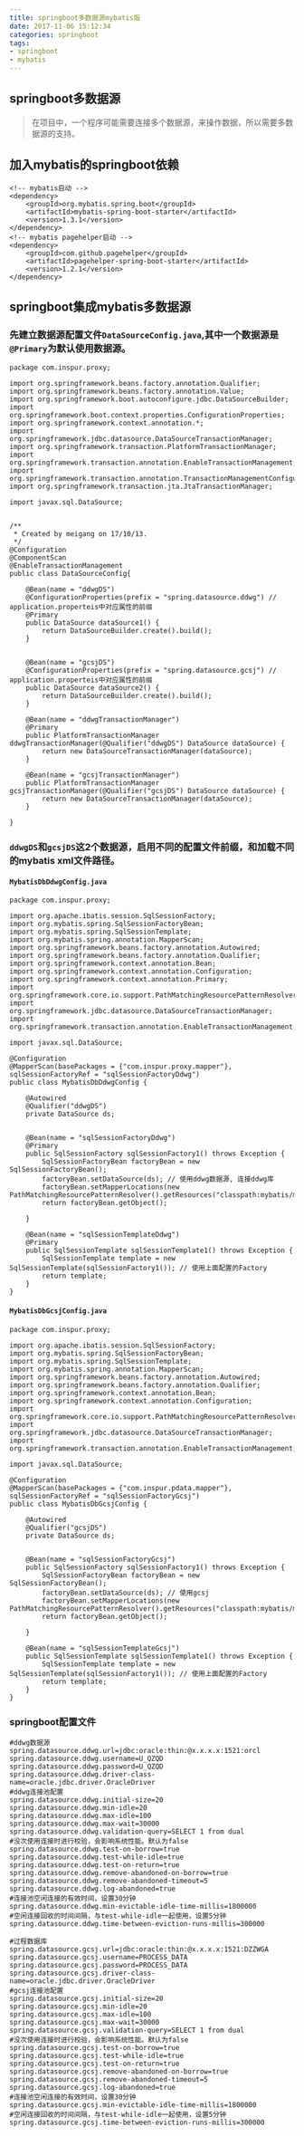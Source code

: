 ```yaml
---
title: springboot多数据源mybatis版
date: 2017-11-06 15:12:34
categories: springboot
tags:
- springboot
- mybatis
---
```


## springboot多数据源
> 在项目中，一个程序可能需要连接多个数据源，来操作数据，所以需要多数据源的支持。

## 加入mybatis的springboot依赖

	
	<!-- mybatis启动 -->
	<dependency>
		<groupId>org.mybatis.spring.boot</groupId>
		<artifactId>mybatis-spring-boot-starter</artifactId>
		<version>1.3.1</version>
	</dependency>
	<!-- mybatis pagehelper启动 -->
	<dependency>
		<groupId>com.github.pagehelper</groupId>
		<artifactId>pagehelper-spring-boot-starter</artifactId>
		<version>1.2.1</version>
	</dependency>
<!--more-->
## springboot集成mybatis多数据源
### 先建立数据源配置文件`DataSourceConfig.java`,其中一个数据源是`@Primary`为默认使用数据源。

	
	package com.inspur.proxy;

	import org.springframework.beans.factory.annotation.Qualifier;
	import org.springframework.beans.factory.annotation.Value;
	import org.springframework.boot.autoconfigure.jdbc.DataSourceBuilder;
	import org.springframework.boot.context.properties.ConfigurationProperties;
	import org.springframework.context.annotation.*;
	import org.springframework.jdbc.datasource.DataSourceTransactionManager;
	import org.springframework.transaction.PlatformTransactionManager;
	import org.springframework.transaction.annotation.EnableTransactionManagement;
	import org.springframework.transaction.annotation.TransactionManagementConfigurer;
	import org.springframework.transaction.jta.JtaTransactionManager;

	import javax.sql.DataSource;


	/**
	 * Created by meigang on 17/10/13.
	 */
	@Configuration
	@ComponentScan
	@EnableTransactionManagement
	public class DataSourceConfig{

	    @Bean(name = "ddwgDS")
	    @ConfigurationProperties(prefix = "spring.datasource.ddwg") // application.properteis中对应属性的前缀
	    @Primary
	    public DataSource dataSource1() {
	        return DataSourceBuilder.create().build();
	    }


	    @Bean(name = "gcsjDS")
	    @ConfigurationProperties(prefix = "spring.datasource.gcsj") // application.properteis中对应属性的前缀
	    public DataSource dataSource2() {
	        return DataSourceBuilder.create().build();
	    }

	    @Bean(name = "ddwgTransactionManager")
	    @Primary
	    public PlatformTransactionManager ddwgTransactionManager(@Qualifier("ddwgDS") DataSource dataSource) {
	        return new DataSourceTransactionManager(dataSource);
	    }

	    @Bean(name = "gcsjTransactionManager")
	    public PlatformTransactionManager gcsjTransactionManager(@Qualifier("gcsjDS") DataSource dataSource) {
	        return new DataSourceTransactionManager(dataSource);
	    }

	}

### `ddwgDS`和`gcsjDS`这2个数据源，启用不同的配置文件前缀，和加载不同的mybatis xml文件路径。
#### `MybatisDbDdwgConfig.java`

	package com.inspur.proxy;

	import org.apache.ibatis.session.SqlSessionFactory;
	import org.mybatis.spring.SqlSessionFactoryBean;
	import org.mybatis.spring.SqlSessionTemplate;
	import org.mybatis.spring.annotation.MapperScan;
	import org.springframework.beans.factory.annotation.Autowired;
	import org.springframework.beans.factory.annotation.Qualifier;
	import org.springframework.context.annotation.Bean;
	import org.springframework.context.annotation.Configuration;
	import org.springframework.context.annotation.Primary;
	import org.springframework.core.io.support.PathMatchingResourcePatternResolver;
	import org.springframework.jdbc.datasource.DataSourceTransactionManager;
	import org.springframework.transaction.annotation.EnableTransactionManagement;

	import javax.sql.DataSource;

	@Configuration
	@MapperScan(basePackages = {"com.inspur.proxy.mapper"}, sqlSessionFactoryRef = "sqlSessionFactoryDdwg")
	public class MybatisDbDdwgConfig {

	    @Autowired
	    @Qualifier("ddwgDS")
	    private DataSource ds;


	    @Bean(name = "sqlSessionFactoryDdwg")
	    @Primary
	    public SqlSessionFactory sqlSessionFactory1() throws Exception {
	        SqlSessionFactoryBean factoryBean = new SqlSessionFactoryBean();
	        factoryBean.setDataSource(ds); // 使用ddwg数据源, 连接ddwg库
	        factoryBean.setMapperLocations(new PathMatchingResourcePatternResolver().getResources("classpath:mybatis/mapper/ddwg/*.xml"));
	        return factoryBean.getObject();

	    }

	    @Bean(name = "sqlSessionTemplateDdwg")
	    @Primary
	    public SqlSessionTemplate sqlSessionTemplate1() throws Exception {
	        SqlSessionTemplate template = new SqlSessionTemplate(sqlSessionFactory1()); // 使用上面配置的Factory
	        return template;
	    }
	}

#### `MybatisDbGcsjConfig.java`


	package com.inspur.proxy;

	import org.apache.ibatis.session.SqlSessionFactory;
	import org.mybatis.spring.SqlSessionFactoryBean;
	import org.mybatis.spring.SqlSessionTemplate;
	import org.mybatis.spring.annotation.MapperScan;
	import org.springframework.beans.factory.annotation.Autowired;
	import org.springframework.beans.factory.annotation.Qualifier;
	import org.springframework.context.annotation.Bean;
	import org.springframework.context.annotation.Configuration;
	import org.springframework.core.io.support.PathMatchingResourcePatternResolver;
	import org.springframework.jdbc.datasource.DataSourceTransactionManager;
	import org.springframework.transaction.annotation.EnableTransactionManagement;

	import javax.sql.DataSource;

	@Configuration
	@MapperScan(basePackages = {"com.inspur.pdata.mapper"}, sqlSessionFactoryRef = "sqlSessionFactoryGcsj")
	public class MybatisDbGcsjConfig {

	    @Autowired
	    @Qualifier("gcsjDS")
	    private DataSource ds;


	    @Bean(name = "sqlSessionFactoryGcsj")
	    public SqlSessionFactory sqlSessionFactory1() throws Exception {
	        SqlSessionFactoryBean factoryBean = new SqlSessionFactoryBean();
	        factoryBean.setDataSource(ds); // 使用gcsj
	        factoryBean.setMapperLocations(new PathMatchingResourcePatternResolver().getResources("classpath:mybatis/mapper/gcsj/*.xml"));
	        return factoryBean.getObject();

	    }

	    @Bean(name = "sqlSessionTemplateGcsj")
	    public SqlSessionTemplate sqlSessionTemplate1() throws Exception {
	        SqlSessionTemplate template = new SqlSessionTemplate(sqlSessionFactory1()); // 使用上面配置的Factory
	        return template;
	    }
	}

### springboot配置文件


	
	#ddwg数据源
	spring.datasource.ddwg.url=jdbc:oracle:thin:@x.x.x.x:1521:orcl
	spring.datasource.ddwg.username=U_QZQD
	spring.datasource.ddwg.password=U_QZQD
	spring.datasource.ddwg.driver-class-name=oracle.jdbc.driver.OracleDriver
	#ddwg连接池配置
	spring.datasource.ddwg.initial-size=20
	spring.datasource.ddwg.min-idle=20
	spring.datasource.ddwg.max-idle=100
	spring.datasource.ddwg.max-wait=30000
	spring.datasource.ddwg.validation-query=SELECT 1 from dual
	#没次使用连接时进行校验，会影响系统性能。默认为false
	spring.datasource.ddwg.test-on-borrow=true
	spring.datasource.ddwg.test-while-idle=true
	spring.datasource.ddwg.test-on-return=true
	spring.datasource.ddwg.remove-abandoned-on-borrow=true
	spring.datasource.ddwg.remove-abandoned-timeout=5
	spring.datasource.ddwg.log-abandoned=true
	#连接池空闲连接的有效时间，设置30分钟
	spring.datasource.ddwg.min-evictable-idle-time-millis=1800000
	#空闲连接回收的时间间隔，与test-while-idle一起使用，设置5分钟
	spring.datasource.ddwg.time-between-eviction-runs-millis=300000

	#过程数据库
	spring.datasource.gcsj.url=jdbc:oracle:thin:@x.x.x.x:1521:DZZWGA
	spring.datasource.gcsj.username=PROCESS_DATA
	spring.datasource.gcsj.password=PROCESS_DATA
	spring.datasource.gcsj.driver-class-name=oracle.jdbc.driver.OracleDriver
	#gcsj连接池配置
	spring.datasource.gcsj.initial-size=20
	spring.datasource.gcsj.min-idle=20
	spring.datasource.gcsj.max-idle=100
	spring.datasource.gcsj.max-wait=30000
	spring.datasource.gcsj.validation-query=SELECT 1 from dual
	#没次使用连接时进行校验，会影响系统性能。默认为false
	spring.datasource.gcsj.test-on-borrow=true
	spring.datasource.gcsj.test-while-idle=true
	spring.datasource.gcsj.test-on-return=true
	spring.datasource.gcsj.remove-abandoned-on-borrow=true
	spring.datasource.gcsj.remove-abandoned-timeout=5
	spring.datasource.gcsj.log-abandoned=true
	#连接池空闲连接的有效时间，设置30分钟
	spring.datasource.gcsj.min-evictable-idle-time-millis=1800000
	#空闲连接回收的时间间隔，与test-while-idle一起使用，设置5分钟
	spring.datasource.gcsj.time-between-eviction-runs-millis=300000
